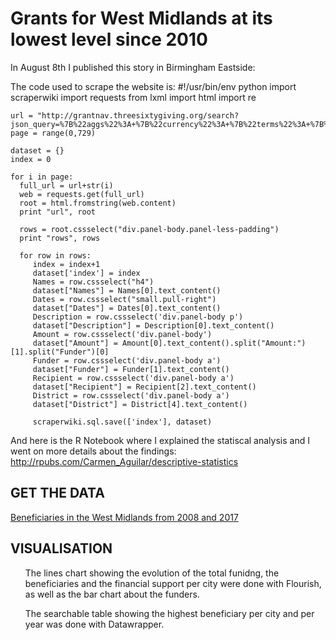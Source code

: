 # Grants for West Midlands at its lowest level since 2010

In August 8th I published this story in Birmingham Eastside: 

The code used to scrape the website is:
    #!/usr/bin/env python
    import scraperwiki
    import requests
    from lxml import html
    import re

    url = "http://grantnav.threesixtygiving.org/search?json_query=%7B%22aggs%22%3A+%7B%22currency%22%3A+%7B%22terms%22%3A+%7B%22size%22%3A+3%2C+%22field%22%3A+%22currency%22%7D%7D%2C+%22recipientOrganization%22%3A+%7B%22terms%22%3A+%7B%22size%22%3A+3%2C+%22field%22%3A+%22recipientOrganization.id_and_name%22%7D%7D%2C+%22fundingOrganization%22%3A+%7B%22terms%22%3A+%7B%22size%22%3A+3%2C+%22field%22%3A+%22fundingOrganization.id_and_name%22%7D%7D%2C+%22recipientDistrictName%22%3A+%7B%22terms%22%3A+%7B%22size%22%3A+3%2C+%22field%22%3A+%22recipientDistrictName%22%7D%7D%2C+%22recipientRegionName%22%3A+%7B%22terms%22%3A+%7B%22size%22%3A+3%2C+%22field%22%3A+%22recipientRegionName%22%7D%7D%7D%2C+%22query%22%3A+%7B%22bool%22%3A+%7B%22must%22%3A+%7B%22query_string%22%3A+%7B%22query%22%3A+%22%2A%22%2C+%22default_field%22%3A+%22_all%22%7D%7D%2C+%22filter%22%3A+%5B%7B%22bool%22%3A+%7B%22should%22%3A+%5B%5D%7D%7D%2C+%7B%22bool%22%3A+%7B%22should%22%3A+%5B%5D%7D%7D%2C+%7B%22bool%22%3A+%7B%22must%22%3A+%7B%7D%2C+%22should%22%3A+%5B%5D%7D%7D%2C+%7B%22bool%22%3A+%7B%22must%22%3A+%7B%7D%2C+%22should%22%3A+%7B%22range%22%3A+%7B%22amountAwarded%22%3A+%7B%7D%7D%7D%7D%7D%2C+%7B%22bool%22%3A+%7B%22should%22%3A+%5B%7B%22range%22%3A+%7B%22awardDate%22%3A+%7B%22gte%22%3A+%222010%7C%7C%2Fy%22%2C+%22lte%22%3A+%222010%7C%7C%2Fy%22%2C+%22format%22%3A+%22year%22%7D%7D%7D%2C+%7B%22range%22%3A+%7B%22awardDate%22%3A+%7B%22gte%22%3A+%222011%7C%7C%2Fy%22%2C+%22lte%22%3A+%222011%7C%7C%2Fy%22%2C+%22format%22%3A+%22year%22%7D%7D%7D%2C+%7B%22range%22%3A+%7B%22awardDate%22%3A+%7B%22gte%22%3A+%222012%7C%7C%2Fy%22%2C+%22lte%22%3A+%222012%7C%7C%2Fy%22%2C+%22format%22%3A+%22year%22%7D%7D%7D%2C+%7B%22range%22%3A+%7B%22awardDate%22%3A+%7B%22gte%22%3A+%222013%7C%7C%2Fy%22%2C+%22lte%22%3A+%222013%7C%7C%2Fy%22%2C+%22format%22%3A+%22year%22%7D%7D%7D%2C+%7B%22range%22%3A+%7B%22awardDate%22%3A+%7B%22gte%22%3A+%222014%7C%7C%2Fy%22%2C+%22lte%22%3A+%222014%7C%7C%2Fy%22%2C+%22format%22%3A+%22year%22%7D%7D%7D%2C+%7B%22range%22%3A+%7B%22awardDate%22%3A+%7B%22gte%22%3A+%222015%7C%7C%2Fy%22%2C+%22lte%22%3A+%222015%7C%7C%2Fy%22%2C+%22format%22%3A+%22year%22%7D%7D%7D%2C+%7B%22range%22%3A+%7B%22awardDate%22%3A+%7B%22gte%22%3A+%222016%7C%7C%2Fy%22%2C+%22lte%22%3A+%222016%7C%7C%2Fy%22%2C+%22format%22%3A+%22year%22%7D%7D%7D%2C+%7B%22range%22%3A+%7B%22awardDate%22%3A+%7B%22gte%22%3A+%222017%7C%7C%2Fy%22%2C+%22lte%22%3A+%222017%7C%7C%2Fy%22%2C+%22format%22%3A+%22year%22%7D%7D%7D%2C+%7B%22range%22%3A+%7B%22awardDate%22%3A+%7B%22gte%22%3A+%222009%7C%7C%2Fy%22%2C+%22lte%22%3A+%222009%7C%7C%2Fy%22%2C+%22format%22%3A+%22year%22%7D%7D%7D%2C+%7B%22range%22%3A+%7B%22awardDate%22%3A+%7B%22gte%22%3A+%222008%7C%7C%2Fy%22%2C+%22lte%22%3A+%222008%7C%7C%2Fy%22%2C+%22format%22%3A+%22year%22%7D%7D%7D%5D%7D%7D%2C+%7B%22bool%22%3A+%7B%22should%22%3A+%5B%7B%22term%22%3A+%7B%22recipientRegionName%22%3A+%22West+Midlands%22%7D%7D%5D%7D%7D%2C+%7B%22bool%22%3A+%7B%22should%22%3A+%5B%5D%7D%7D%2C+%7B%22bool%22%3A+%7B%22should%22%3A+%5B%5D%7D%7D%5D%7D%7D%2C+%22sort%22%3A+%7B%22_score%22%3A+%7B%22order%22%3A+%22desc%22%7D%7D%2C+%22extra_context%22%3A+%7B%22amountAwardedFixed_facet_size%22%3A+3%2C+%22awardYear_facet_size%22%3A+50%7D%7D&page="
    page = range(0,729)

    dataset = {}
    index = 0

    for i in page:
      full_url = url+str(i)
      web = requests.get(full_url)
      root = html.fromstring(web.content)
      print "url", root

      rows = root.cssselect("div.panel-body.panel-less-padding")
      print "rows", rows
    
      for row in rows:
         index = index+1
         dataset['index'] = index
         Names = row.cssselect("h4")
         dataset["Names"] = Names[0].text_content()
         Dates = row.cssselect("small.pull-right")
         dataset["Dates"] = Dates[0].text_content()
         Description = row.cssselect('div.panel-body p')
         dataset["Description"] = Description[0].text_content()
         Amount = row.cssselect('div.panel-body')
         dataset["Amount"] = Amount[0].text_content().split("Amount:")[1].split("Funder")[0]
         Funder = row.cssselect('div.panel-body a')
         dataset["Funder"] = Funder[1].text_content()
         Recipient = row.cssselect('div.panel-body a')
         dataset["Recipient"] = Recipient[2].text_content()
         District = row.cssselect('div.panel-body a')
         dataset["District"] = District[4].text_content()

         scraperwiki.sql.save(['index'], dataset)

And here is the R Notebook where I explained the statiscal analysis and I went on more details about the findings: http://rpubs.com/Carmen_Aguilar/descriptive-statistics

## GET THE DATA
[Beneficiaries in the West Midlands from 2008 and 2017](https://github.com/Carmen-Aguilar/charities-funding-wm/blob/master/charities_clean_OK.xls)

## VISUALISATION
<ul>The lines chart showing the evolution of the total funidng, the beneficiaries and the financial support per city were done with Flourish, as well as the bar chart about the funders.</ul>
<ul>The searchable table showing the highest beneficiary per city and per year was done with Datawrapper.</ul>
